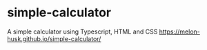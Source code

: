 # simple-calculator
A simple calculator using Typescript, HTML and CSS
https://melon-husk.github.io/simple-calculator/
